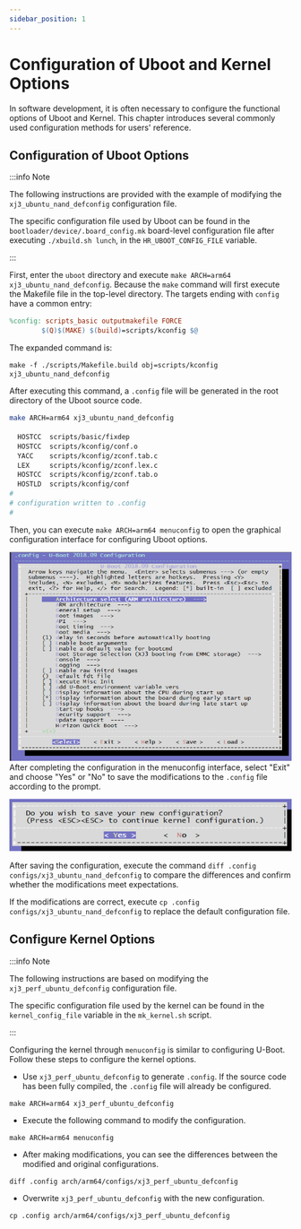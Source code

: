 ```yaml
---
sidebar_position: 1
---
```

# Configuration of Uboot and Kernel Options

In software development, it is often necessary to configure the functional options of Uboot and Kernel. This chapter introduces several commonly used configuration methods for users' reference.

## Configuration of Uboot Options

:::info Note

The following instructions are provided with the example of modifying the `xj3_ubuntu_nand_defconfig` configuration file.

The specific configuration file used by Uboot can be found in the `bootloader/device/.board_config.mk` board-level configuration file after executing `./xbuild.sh lunch`, in the `HR_UBOOT_CONFIG_FILE` variable.

:::

First, enter the `uboot` directory and execute `make ARCH=arm64 xj3_ubuntu_nand_defconfig`. Because the `make` command will first execute the Makefile file in the top-level directory. The targets ending with `config` have a common entry:

```makefile
%config: scripts_basic outputmakefile FORCE
        $(Q)$(MAKE) $(build)=scripts/kconfig $@
```

The expanded command is:

```
make -f ./scripts/Makefile.build obj=scripts/kconfig xj3_ubuntu_nand_defconfig
```

After executing this command, a `.config` file will be generated in the root directory of the Uboot source code.

```bash
make ARCH=arm64 xj3_ubuntu_nand_defconfig

  HOSTCC  scripts/basic/fixdep
  HOSTCC  scripts/kconfig/conf.o
  YACC    scripts/kconfig/zconf.tab.c
  LEX     scripts/kconfig/zconf.lex.c
  HOSTCC  scripts/kconfig/zconf.tab.o
  HOSTLD  scripts/kconfig/conf
#
# configuration written to .config
#
```

Then, you can execute `make ARCH=arm64 menuconfig` to open the graphical configuration interface for configuring Uboot options.

![image-20220518111319607](./image/driver_develop_guide/image-20220518111319607.png)After completing the configuration in the menuconfig interface, select "Exit" and choose "Yes" or "No" to save the modifications to the `.config` file according to the prompt.

![image-20220518111506018](./image/driver_develop_guide/image-20220518111506018.png)

After saving the configuration, execute the command `diff .config configs/xj3_ubuntu_nand_defconfig` to compare the differences and confirm whether the modifications meet expectations.

If the modifications are correct, execute `cp .config configs/xj3_ubuntu_nand_defconfig` to replace the default configuration file.

## Configure Kernel Options

:::info Note

The following instructions are based on modifying the `xj3_perf_ubuntu_defconfig` configuration file.

The specific configuration file used by the kernel can be found in the `kernel_config_file` variable in the `mk_kernel.sh` script.

:::

Configuring the kernel through `menuconfig` is similar to configuring U-Boot. Follow these steps to configure the kernel options.

- Use `xj3_perf_ubuntu_defconfig` to generate `.config`. If the source code has been fully compiled, the `.config` file will already be configured.

```
make ARCH=arm64 xj3_perf_ubuntu_defconfig
```

- Execute the following command to modify the configuration.

```
make ARCH=arm64 menuconfig
```

- After making modifications, you can see the differences between the modified and original configurations.

```
diff .config arch/arm64/configs/xj3_perf_ubuntu_defconfig
```

- Overwrite `xj3_perf_ubuntu_defconfig` with the new configuration.

```
cp .config arch/arm64/configs/xj3_perf_ubuntu_defconfig
```